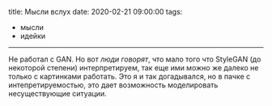 title: Мысли вслух
date: 2020-02-21 09:00:00
tags:
- мысли
- идейки

---

Не работал с GAN. Но вот *люди говорят*, что мало того что StyleGAN (до некоторой степени) интерпретируем, так еще ими можно же далеко не только с картинками работать. Это я и так догадывался, но в пачке с интепретируемостью, это дает возможность моделировать несуществующие ситуации. 
